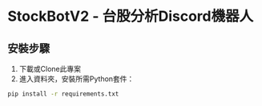 # StockBotV2 - 台股分析Discord機器人

## 安裝步驟

1. 下載或Clone此專案
2. 進入資料夾，安裝所需Python套件：

```bash
pip install -r requirements.txt
